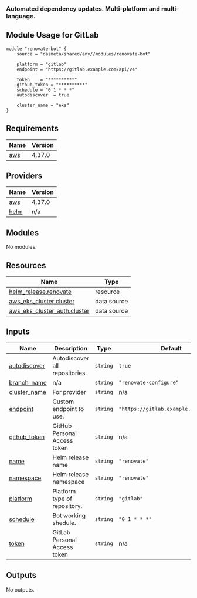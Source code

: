 ### Automated dependency updates. Multi-platform and multi-language.

## Module Usage for GitLab
```
module "renovate-bot" {
    source = "dasmeta/shared/any//modules/renovate-bot"
    
    platform = "gitlab"
    endpoint = "https://gitlab.example.com/api/v4"
    
    token    = "**********"
    github_token = "**********"
    schedule = "0 1 * * *"
    autodiscover  = true

    cluster_name = "eks"
}
```
<!-- BEGIN_TF_DOCS -->
## Requirements

| Name | Version |
|------|---------|
| <a name="requirement_aws"></a> [aws](#requirement\_aws) | 4.37.0 |

## Providers

| Name | Version |
|------|---------|
| <a name="provider_aws"></a> [aws](#provider\_aws) | 4.37.0 |
| <a name="provider_helm"></a> [helm](#provider\_helm) | n/a |

## Modules

No modules.

## Resources

| Name | Type |
|------|------|
| [helm_release.renovate](https://registry.terraform.io/providers/hashicorp/helm/latest/docs/resources/release) | resource |
| [aws_eks_cluster.cluster](https://registry.terraform.io/providers/hashicorp/aws/4.37.0/docs/data-sources/eks_cluster) | data source |
| [aws_eks_cluster_auth.cluster](https://registry.terraform.io/providers/hashicorp/aws/4.37.0/docs/data-sources/eks_cluster_auth) | data source |

## Inputs

| Name | Description | Type | Default | Required |
|------|-------------|------|---------|:--------:|
| <a name="input_autodiscover"></a> [autodiscover](#input\_autodiscover) | Autodiscover all repositories. | `string` | `true` | no |
| <a name="input_branch_name"></a> [branch\_name](#input\_branch\_name) | n/a | `string` | `"renovate-configure"` | no |
| <a name="input_cluster_name"></a> [cluster\_name](#input\_cluster\_name) | For provider | `string` | n/a | yes |
| <a name="input_endpoint"></a> [endpoint](#input\_endpoint) | Custom endpoint to use. | `string` | `"https://gitlab.example.com/api/v4"` | no |
| <a name="input_github_token"></a> [github\_token](#input\_github\_token) | GitHub Personal Access token | `string` | n/a | yes |
| <a name="input_name"></a> [name](#input\_name) | Helm release name | `string` | `"renovate"` | no |
| <a name="input_namespace"></a> [namespace](#input\_namespace) | Helm release namespace | `string` | `"renovate"` | no |
| <a name="input_platform"></a> [platform](#input\_platform) | Platform type of repository. | `string` | `"gitlab"` | no |
| <a name="input_schedule"></a> [schedule](#input\_schedule) | Bot working shedule. | `string` | `"0 1 * * *"` | no |
| <a name="input_token"></a> [token](#input\_token) | GitLab Personal Access token | `string` | n/a | yes |

## Outputs

No outputs.
<!-- END_TF_DOCS -->